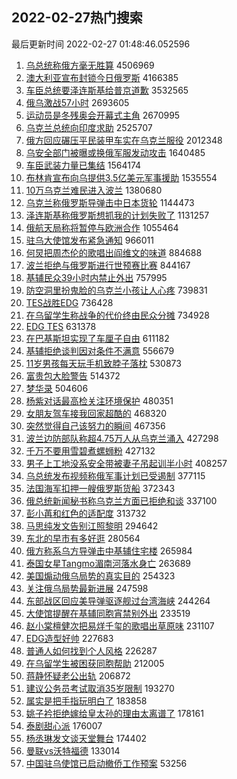 ## 2022-02-27热门搜索 
最后更新时间 2022-02-27 01:48:46.052596 
1. [乌总统称俄方毫无胜算](https://s.weibo.com/weibo?q=%23%E4%B9%8C%E6%80%BB%E7%BB%9F%E7%A7%B0%E4%BF%84%E6%96%B9%E6%AF%AB%E6%97%A0%E8%83%9C%E7%AE%97%23&Refer=top) 4506969
1. [澳大利亚宣布封锁今日俄罗斯](https://s.weibo.com/weibo?q=%23%E6%BE%B3%E5%A4%A7%E5%88%A9%E4%BA%9A%E5%AE%A3%E5%B8%83%E5%B0%81%E9%94%81%E4%BB%8A%E6%97%A5%E4%BF%84%E7%BD%97%E6%96%AF%23&Refer=top) 4166385
1. [车臣总统要泽连斯基给普京道歉](https://s.weibo.com/weibo?q=%23%E8%BD%A6%E8%87%A3%E6%80%BB%E7%BB%9F%E8%A6%81%E6%B3%BD%E8%BF%9E%E6%96%AF%E5%9F%BA%E7%BB%99%E6%99%AE%E4%BA%AC%E9%81%93%E6%AD%89%23&Refer=top) 3532565
1. [俄乌激战57小时](https://s.weibo.com/weibo?q=%23%E4%BF%84%E4%B9%8C%E6%BF%80%E6%88%9857%E5%B0%8F%E6%97%B6%23&Refer=top) 2693605
1. [运动员是冬残奥会开幕式主角](https://s.weibo.com/weibo?q=%23%E8%BF%90%E5%8A%A8%E5%91%98%E6%98%AF%E5%86%AC%E6%AE%8B%E5%A5%A5%E4%BC%9A%E5%BC%80%E5%B9%95%E5%BC%8F%E4%B8%BB%E8%A7%92%23&Refer=top) 2670995
1. [乌克兰总统向印度求助](https://s.weibo.com/weibo?q=%23%E4%B9%8C%E5%85%8B%E5%85%B0%E6%80%BB%E7%BB%9F%E5%90%91%E5%8D%B0%E5%BA%A6%E6%B1%82%E5%8A%A9%23&Refer=top) 2525707
1. [俄方回应碾压平民装甲车实在乌克兰服役](https://s.weibo.com/weibo?q=%23%E4%BF%84%E6%96%B9%E5%9B%9E%E5%BA%94%E7%A2%BE%E5%8E%8B%E5%B9%B3%E6%B0%91%E8%A3%85%E7%94%B2%E8%BD%A6%E5%AE%9E%E5%9C%A8%E4%B9%8C%E5%85%8B%E5%85%B0%E6%9C%8D%E5%BD%B9%23&Refer=top) 2012348
1. [乌安全部门被曝或换俄军服发动攻击](https://s.weibo.com/weibo?q=%23%E4%B9%8C%E5%AE%89%E5%85%A8%E9%83%A8%E9%97%A8%E8%A2%AB%E6%9B%9D%E6%88%96%E6%8D%A2%E4%BF%84%E5%86%9B%E6%9C%8D%E5%8F%91%E5%8A%A8%E6%94%BB%E5%87%BB%23&Refer=top) 1640485
1. [车臣武装力量已集结](https://s.weibo.com/weibo?q=%23%E8%BD%A6%E8%87%A3%E6%AD%A6%E8%A3%85%E5%8A%9B%E9%87%8F%E5%B7%B2%E9%9B%86%E7%BB%93%23&Refer=top) 1564174
1. [布林肯宣布向乌提供3.5亿美元军事援助](https://s.weibo.com/weibo?q=%23%E5%B8%83%E6%9E%97%E8%82%AF%E5%AE%A3%E5%B8%83%E5%90%91%E4%B9%8C%E6%8F%90%E4%BE%9B3.5%E4%BA%BF%E7%BE%8E%E5%85%83%E5%86%9B%E4%BA%8B%E6%8F%B4%E5%8A%A9%23&Refer=top) 1535554
1. [10万乌克兰难民进入波兰](https://s.weibo.com/weibo?q=%2310%E4%B8%87%E4%B9%8C%E5%85%8B%E5%85%B0%E9%9A%BE%E6%B0%91%E8%BF%9B%E5%85%A5%E6%B3%A2%E5%85%B0%23&Refer=top) 1380680
1. [乌克兰称俄罗斯导弹击中日本货轮](https://s.weibo.com/weibo?q=%23%E4%B9%8C%E5%85%8B%E5%85%B0%E7%A7%B0%E4%BF%84%E7%BD%97%E6%96%AF%E5%AF%BC%E5%BC%B9%E5%87%BB%E4%B8%AD%E6%97%A5%E6%9C%AC%E8%B4%A7%E8%BD%AE%23&Refer=top) 1144473
1. [泽连斯基称俄罗斯想抓我的计划失败了](https://s.weibo.com/weibo?q=%23%E6%B3%BD%E8%BF%9E%E6%96%AF%E5%9F%BA%E7%A7%B0%E4%BF%84%E7%BD%97%E6%96%AF%E6%83%B3%E6%8A%93%E6%88%91%E7%9A%84%E8%AE%A1%E5%88%92%E5%A4%B1%E8%B4%A5%E4%BA%86%23&Refer=top) 1131257
1. [俄航天局称将暂停与欧洲合作](https://s.weibo.com/weibo?q=%23%E4%BF%84%E8%88%AA%E5%A4%A9%E5%B1%80%E7%A7%B0%E5%B0%86%E6%9A%82%E5%81%9C%E4%B8%8E%E6%AC%A7%E6%B4%B2%E5%90%88%E4%BD%9C%23&Refer=top) 1055464
1. [驻乌大使馆发布紧急通知](https://s.weibo.com/weibo?q=%23%E9%A9%BB%E4%B9%8C%E5%A4%A7%E4%BD%BF%E9%A6%86%E5%8F%91%E5%B8%83%E7%B4%A7%E6%80%A5%E9%80%9A%E7%9F%A5%23&Refer=top) 966011
1. [何炅把周杰伦的歌唱出阎维文的味道](https://s.weibo.com/weibo?q=%23%E4%BD%95%E7%82%85%E6%8A%8A%E5%91%A8%E6%9D%B0%E4%BC%A6%E7%9A%84%E6%AD%8C%E5%94%B1%E5%87%BA%E9%98%8E%E7%BB%B4%E6%96%87%E7%9A%84%E5%91%B3%E9%81%93%23&Refer=top) 884688
1. [波兰拒绝与俄罗斯进行世预赛比赛](https://s.weibo.com/weibo?q=%23%E6%B3%A2%E5%85%B0%E6%8B%92%E7%BB%9D%E4%B8%8E%E4%BF%84%E7%BD%97%E6%96%AF%E8%BF%9B%E8%A1%8C%E4%B8%96%E9%A2%84%E8%B5%9B%E6%AF%94%E8%B5%9B%23&Refer=top) 844167
1. [基辅民众39小时内禁止外出](https://s.weibo.com/weibo?q=%23%E5%9F%BA%E8%BE%85%E6%B0%91%E4%BC%9739%E5%B0%8F%E6%97%B6%E5%86%85%E7%A6%81%E6%AD%A2%E5%A4%96%E5%87%BA%23&Refer=top) 757995
1. [防空洞里扮鬼脸的乌克兰小孩让人心疼](https://s.weibo.com/weibo?q=%23%E9%98%B2%E7%A9%BA%E6%B4%9E%E9%87%8C%E6%89%AE%E9%AC%BC%E8%84%B8%E7%9A%84%E4%B9%8C%E5%85%8B%E5%85%B0%E5%B0%8F%E5%AD%A9%E8%AE%A9%E4%BA%BA%E5%BF%83%E7%96%BC%23&Refer=top) 739831
1. [TES战胜EDG](https://s.weibo.com/weibo?q=%23TES%E6%88%98%E8%83%9CEDG%23&Refer=top) 736428
1. [在乌留学生称战争的代价终由民众分摊](https://s.weibo.com/weibo?q=%23%E5%9C%A8%E4%B9%8C%E7%95%99%E5%AD%A6%E7%94%9F%E7%A7%B0%E6%88%98%E4%BA%89%E7%9A%84%E4%BB%A3%E4%BB%B7%E7%BB%88%E7%94%B1%E6%B0%91%E4%BC%97%E5%88%86%E6%91%8A%23&Refer=top) 734928
1. [EDG TES](https://s.weibo.com/weibo?q=EDG%20TES&Refer=top) 631378
1. [在巴基斯坦实现了车厘子自由](https://s.weibo.com/weibo?q=%23%E5%9C%A8%E5%B7%B4%E5%9F%BA%E6%96%AF%E5%9D%A6%E5%AE%9E%E7%8E%B0%E4%BA%86%E8%BD%A6%E5%8E%98%E5%AD%90%E8%87%AA%E7%94%B1%23&Refer=top) 611182
1. [基辅拒绝谈判因对条件不满意](https://s.weibo.com/weibo?q=%23%E5%9F%BA%E8%BE%85%E6%8B%92%E7%BB%9D%E8%B0%88%E5%88%A4%E5%9B%A0%E5%AF%B9%E6%9D%A1%E4%BB%B6%E4%B8%8D%E6%BB%A1%E6%84%8F%23&Refer=top) 556679
1. [11岁男孩每天玩手机致脖子落枕](https://s.weibo.com/weibo?q=%2311%E5%B2%81%E7%94%B7%E5%AD%A9%E6%AF%8F%E5%A4%A9%E7%8E%A9%E6%89%8B%E6%9C%BA%E8%87%B4%E8%84%96%E5%AD%90%E8%90%BD%E6%9E%95%23&Refer=top) 530873
1. [富贵包大脸警告](https://s.weibo.com/weibo?q=%23%E5%AF%8C%E8%B4%B5%E5%8C%85%E5%A4%A7%E8%84%B8%E8%AD%A6%E5%91%8A%23&Refer=top) 514372
1. [梦华录](https://s.weibo.com/weibo?q=%E6%A2%A6%E5%8D%8E%E5%BD%95&Refer=top) 504606
1. [杨紫对话最高检关注环境保护](https://s.weibo.com/weibo?q=%23%E6%9D%A8%E7%B4%AB%E5%AF%B9%E8%AF%9D%E6%9C%80%E9%AB%98%E6%A3%80%E5%85%B3%E6%B3%A8%E7%8E%AF%E5%A2%83%E4%BF%9D%E6%8A%A4%23&Refer=top) 480351
1. [女朋友驾车接我回家超酷的](https://s.weibo.com/weibo?q=%23%E5%A5%B3%E6%9C%8B%E5%8F%8B%E9%A9%BE%E8%BD%A6%E6%8E%A5%E6%88%91%E5%9B%9E%E5%AE%B6%E8%B6%85%E9%85%B7%E7%9A%84%23&Refer=top) 468320
1. [突然觉得自己该努力的瞬间](https://s.weibo.com/weibo?q=%23%E7%AA%81%E7%84%B6%E8%A7%89%E5%BE%97%E8%87%AA%E5%B7%B1%E8%AF%A5%E5%8A%AA%E5%8A%9B%E7%9A%84%E7%9E%AC%E9%97%B4%23&Refer=top) 467356
1. [波兰边防部队称超4.75万人从乌克兰涌入](https://s.weibo.com/weibo?q=%23%E6%B3%A2%E5%85%B0%E8%BE%B9%E9%98%B2%E9%83%A8%E9%98%9F%E7%A7%B0%E8%B6%854.75%E4%B8%87%E4%BA%BA%E4%BB%8E%E4%B9%8C%E5%85%8B%E5%85%B0%E6%B6%8C%E5%85%A5%23&Refer=top) 427298
1. [千万不要用雪碧煮螺蛳粉](https://s.weibo.com/weibo?q=%23%E5%8D%83%E4%B8%87%E4%B8%8D%E8%A6%81%E7%94%A8%E9%9B%AA%E7%A2%A7%E7%85%AE%E8%9E%BA%E8%9B%B3%E7%B2%89%23&Refer=top) 427132
1. [男子上工地没系安全带被妻子吊起训半小时](https://s.weibo.com/weibo?q=%23%E7%94%B7%E5%AD%90%E4%B8%8A%E5%B7%A5%E5%9C%B0%E6%B2%A1%E7%B3%BB%E5%AE%89%E5%85%A8%E5%B8%A6%E8%A2%AB%E5%A6%BB%E5%AD%90%E5%90%8A%E8%B5%B7%E8%AE%AD%E5%8D%8A%E5%B0%8F%E6%97%B6%23&Refer=top) 408257
1. [乌总统发布视频称俄军事计划已受遏制](https://s.weibo.com/weibo?q=%23%E4%B9%8C%E6%80%BB%E7%BB%9F%E5%8F%91%E5%B8%83%E8%A7%86%E9%A2%91%E7%A7%B0%E4%BF%84%E5%86%9B%E4%BA%8B%E8%AE%A1%E5%88%92%E5%B7%B2%E5%8F%97%E9%81%8F%E5%88%B6%23&Refer=top) 377115
1. [法国海军扣押一艘俄罗斯货船](https://s.weibo.com/weibo?q=%23%E6%B3%95%E5%9B%BD%E6%B5%B7%E5%86%9B%E6%89%A3%E6%8A%BC%E4%B8%80%E8%89%98%E4%BF%84%E7%BD%97%E6%96%AF%E8%B4%A7%E8%88%B9%23&Refer=top) 372343
1. [俄总统新闻秘书称乌克兰方面已拒绝和谈](https://s.weibo.com/weibo?q=%23%E4%BF%84%E6%80%BB%E7%BB%9F%E6%96%B0%E9%97%BB%E7%A7%98%E4%B9%A6%E7%A7%B0%E4%B9%8C%E5%85%8B%E5%85%B0%E6%96%B9%E9%9D%A2%E5%B7%B2%E6%8B%92%E7%BB%9D%E5%92%8C%E8%B0%88%23&Refer=top) 337100
1. [彭小苒和红色的适配度](https://s.weibo.com/weibo?q=%23%E5%BD%AD%E5%B0%8F%E8%8B%92%E5%92%8C%E7%BA%A2%E8%89%B2%E7%9A%84%E9%80%82%E9%85%8D%E5%BA%A6%23&Refer=top) 313732
1. [马思纯发文告别江照黎明](https://s.weibo.com/weibo?q=%23%E9%A9%AC%E6%80%9D%E7%BA%AF%E5%8F%91%E6%96%87%E5%91%8A%E5%88%AB%E6%B1%9F%E7%85%A7%E9%BB%8E%E6%98%8E%23&Refer=top) 294642
1. [东北的早市有多好逛](https://s.weibo.com/weibo?q=%23%E4%B8%9C%E5%8C%97%E7%9A%84%E6%97%A9%E5%B8%82%E6%9C%89%E5%A4%9A%E5%A5%BD%E9%80%9B%23&Refer=top) 280564
1. [俄方称系乌方导弹击中基辅住宅楼](https://s.weibo.com/weibo?q=%23%E4%BF%84%E6%96%B9%E7%A7%B0%E7%B3%BB%E4%B9%8C%E6%96%B9%E5%AF%BC%E5%BC%B9%E5%87%BB%E4%B8%AD%E5%9F%BA%E8%BE%85%E4%BD%8F%E5%AE%85%E6%A5%BC%23&Refer=top) 265984
1. [泰国女星Tangmo湄南河落水身亡](https://s.weibo.com/weibo?q=%23%E6%B3%B0%E5%9B%BD%E5%A5%B3%E6%98%9FTangmo%E6%B9%84%E5%8D%97%E6%B2%B3%E8%90%BD%E6%B0%B4%E8%BA%AB%E4%BA%A1%23&Refer=top) 263689
1. [美国煽动俄乌局势的真实目的](https://s.weibo.com/weibo?q=%23%E7%BE%8E%E5%9B%BD%E7%85%BD%E5%8A%A8%E4%BF%84%E4%B9%8C%E5%B1%80%E5%8A%BF%E7%9A%84%E7%9C%9F%E5%AE%9E%E7%9B%AE%E7%9A%84%23&Refer=top) 254323
1. [关注俄乌局势最新进展](https://s.weibo.com/weibo?q=%23%E5%85%B3%E6%B3%A8%E4%BF%84%E4%B9%8C%E5%B1%80%E5%8A%BF%E6%9C%80%E6%96%B0%E8%BF%9B%E5%B1%95%23&Refer=top) 247598
1. [东部战区回应美导弹驱逐舰过台湾海峡](https://s.weibo.com/weibo?q=%23%E4%B8%9C%E9%83%A8%E6%88%98%E5%8C%BA%E5%9B%9E%E5%BA%94%E7%BE%8E%E5%AF%BC%E5%BC%B9%E9%A9%B1%E9%80%90%E8%88%B0%E8%BF%87%E5%8F%B0%E6%B9%BE%E6%B5%B7%E5%B3%A1%23&Refer=top) 244264
1. [大使馆提醒在基辅同胞宵禁别外出](https://s.weibo.com/weibo?q=%23%E5%A4%A7%E4%BD%BF%E9%A6%86%E6%8F%90%E9%86%92%E5%9C%A8%E5%9F%BA%E8%BE%85%E5%90%8C%E8%83%9E%E5%AE%B5%E7%A6%81%E5%88%AB%E5%A4%96%E5%87%BA%23&Refer=top) 233519
1. [赵小棠檀健次把易烊千玺的歌唱出草原味](https://s.weibo.com/weibo?q=%23%E8%B5%B5%E5%B0%8F%E6%A3%A0%E6%AA%80%E5%81%A5%E6%AC%A1%E6%8A%8A%E6%98%93%E7%83%8A%E5%8D%83%E7%8E%BA%E7%9A%84%E6%AD%8C%E5%94%B1%E5%87%BA%E8%8D%89%E5%8E%9F%E5%91%B3%23&Refer=top) 231107
1. [EDG造型好帅](https://s.weibo.com/weibo?q=EDG%E9%80%A0%E5%9E%8B%E5%A5%BD%E5%B8%85&Refer=top) 227683
1. [普通人如何找到个人风格](https://s.weibo.com/weibo?q=%23%E6%99%AE%E9%80%9A%E4%BA%BA%E5%A6%82%E4%BD%95%E6%89%BE%E5%88%B0%E4%B8%AA%E4%BA%BA%E9%A3%8E%E6%A0%BC%23&Refer=top) 226287
1. [在乌留学生被困获同胞帮助](https://s.weibo.com/weibo?q=%23%E5%9C%A8%E4%B9%8C%E7%95%99%E5%AD%A6%E7%94%9F%E8%A2%AB%E5%9B%B0%E8%8E%B7%E5%90%8C%E8%83%9E%E5%B8%AE%E5%8A%A9%23&Refer=top) 212005
1. [蒋静怀疑老公出轨](https://s.weibo.com/weibo?q=%23%E8%92%8B%E9%9D%99%E6%80%80%E7%96%91%E8%80%81%E5%85%AC%E5%87%BA%E8%BD%A8%23&Refer=top) 206872
1. [建议公务员考试取消35岁限制](https://s.weibo.com/weibo?q=%23%E5%BB%BA%E8%AE%AE%E5%85%AC%E5%8A%A1%E5%91%98%E8%80%83%E8%AF%95%E5%8F%96%E6%B6%8835%E5%B2%81%E9%99%90%E5%88%B6%23&Refer=top) 193270
1. [属实是把手指玩明白了](https://s.weibo.com/weibo?q=%23%E5%B1%9E%E5%AE%9E%E6%98%AF%E6%8A%8A%E6%89%8B%E6%8C%87%E7%8E%A9%E6%98%8E%E7%99%BD%E4%BA%86%23&Refer=top) 183858
1. [姚子衿拒绝嫁给皇太孙的理由太离谱了](https://s.weibo.com/weibo?q=%23%E5%A7%9A%E5%AD%90%E8%A1%BF%E6%8B%92%E7%BB%9D%E5%AB%81%E7%BB%99%E7%9A%87%E5%A4%AA%E5%AD%99%E7%9A%84%E7%90%86%E7%94%B1%E5%A4%AA%E7%A6%BB%E8%B0%B1%E4%BA%86%23&Refer=top) 178161
1. [泰剧甜心派](https://s.weibo.com/weibo?q=%E6%B3%B0%E5%89%A7%E7%94%9C%E5%BF%83%E6%B4%BE&Refer=top) 176007
1. [杨丞琳发文谈天堂舞台](https://s.weibo.com/weibo?q=%23%E6%9D%A8%E4%B8%9E%E7%90%B3%E5%8F%91%E6%96%87%E8%B0%88%E5%A4%A9%E5%A0%82%E8%88%9E%E5%8F%B0%23&Refer=top) 174402
1. [曼联vs沃特福德](https://s.weibo.com/weibo?q=%23%E6%9B%BC%E8%81%94vs%E6%B2%83%E7%89%B9%E7%A6%8F%E5%BE%B7%23&Refer=top) 133014
1. [中国驻乌使馆已启动撤侨工作预案](https://s.weibo.com/weibo?q=%23%E4%B8%AD%E5%9B%BD%E9%A9%BB%E4%B9%8C%E4%BD%BF%E9%A6%86%E5%B7%B2%E5%90%AF%E5%8A%A8%E6%92%A4%E4%BE%A8%E5%B7%A5%E4%BD%9C%E9%A2%84%E6%A1%88%23&Refer=top) 53256
